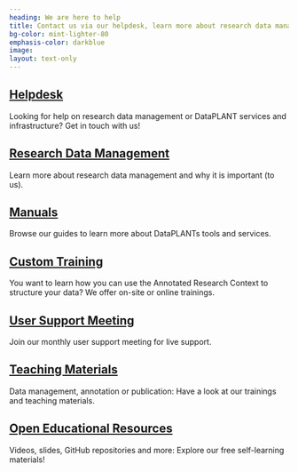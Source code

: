 ```yaml
---
heading: We are here to help 
title: Contact us via our helpdesk, learn more about research data management, browse our manuals and teaching materials or join our trainings.  
bg-color: mint-lighter-80
emphasis-color: darkblue
image:
layout: text-only
--- 
```


## [Helpdesk](#helpdesk)

Looking for help on research data management or DataPLANT services and infrastructure? Get in touch with us! 

## [Research Data Management](#rdm)

Learn more about research data management and why it is important (to us). 

## [Manuals](#manuals)

Browse our guides to learn more about DataPLANTs tools and services. 

## [Custom Training](#custom-training)

You want to learn how you can use the Annotated Research Context to structure your data? We offer on-site or online trainings. 

## [User Support Meeting](#)

Join our monthly user support meeting for live support. 

## [Teaching Materials](#teaching-materials)

Data management, annotation or publication: Have a look at our trainings and teaching materials. 

## [Open Educational Resources](#open-educational-resources)

Videos, slides, GitHub repositories and more: Explore our free self-learning materials! 
